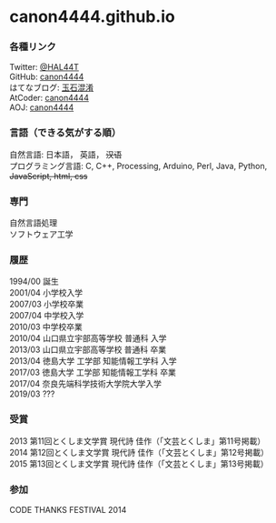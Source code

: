 # canon4444.github.io

### 各種リンク
Twitter: [@HAL44T](https://twitter.com/HAL44T)  
GitHub: [canon4444](https://github.com/canon4444)  
はてなブログ: [玉石混淆](http://canon4444.hatenablog.com/)  
AtCoder: [canon4444](http://practice.contest.atcoder.jp/users/canon4444)  
AOJ: [canon4444](http://judge.u-aizu.ac.jp/onlinejudge/user.jsp?id=canon4444)  


### 言語（できる気がする順）
自然言語: 日本語， 英語， <s>汉语</s>  
プログラミング言語: C, C++, Processing, Arduino, Perl, Java, Python, <s>JavaScript, html, css</s>  


### 専門
自然言語処理  
ソフトウェア工学


### 履歴
1994/00 誕生  
2001/04 小学校入学  
2007/03 小学校卒業  
2007/04 中学校入学  
2010/03 中学校卒業  
2010/04 山口県立宇部高等学校 普通科 入学  
2013/03 山口県立宇部高等学校 普通科 卒業  
2013/04 徳島大学 工学部 知能情報工学科 入学  
2017/03 徳島大学 工学部 知能情報工学科 卒業  
2017/04 奈良先端科学技術大学院大学入学  
2019/03 ???


### 受賞
2013 第11回とくしま文学賞 現代詩 佳作（「文芸とくしま」第11号掲載）  
2014 第12回とくしま文学賞 現代詩 佳作（「文芸とくしま」第12号掲載）  
2015 第13回とくしま文学賞 現代詩 佳作（「文芸とくしま」第13号掲載）  


### 参加
CODE THANKS FESTIVAL 2014
